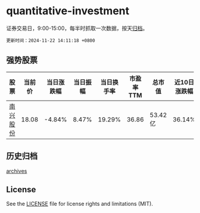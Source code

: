# quantitative-investment

证券交易日，9:00-15:00，每半时抓取一次数据，按天[归档](archives)。

`更新时间：2024-11-22 14:11:18 +0800`

## 强势股票

|股票|当前价|当日涨跌幅|当日振幅|当日换手率|市盈率TTM|总市值|近10日涨跌幅|
|----|----|----|----|----|----|----|----|
|[南兴股份](https://xueqiu.com/S/SZ002757)|18.08|-4.84%|8.47%|19.29%|36.86|53.42亿|36.14%|

## 历史归档

[archives](archives)

## License

See the [LICENSE](LICENSE) file for license rights and limitations (MIT).